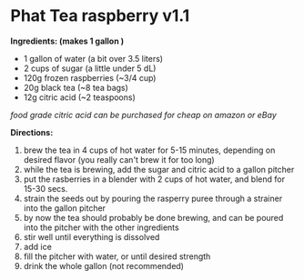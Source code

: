 # Phat Tea raspberry v1.1

**Ingredients: (makes 1 gallon )**

* 1 gallon of water (a bit over 3.5
liters)
* 2 cups of sugar (a little under
5 dL)
* 120g frozen raspberries
(~3/4 cup)
* 20g black tea (~8 tea bags)
* 12g citric acid (~2 teaspoons)

 _food grade citric acid can be
purchased for cheap on amazon
or eBay_

**Directions:**

  1. brew the tea in 4 cups of hot
water for 5-15 minutes, depending
on desired flavor (you really
can't brew it for too long)
  2. while the tea is brewing, add
the sugar and citric acid to a 
gallon pitcher
  3. put the rasberries in a blender
with 2 cups of hot water, and 
blend for 15-30 secs.
  4. strain the seeds out by pouring
the rasperry puree through a
strainer into the gallon pitcher
  5. by now the tea should probably be
done brewing, and can be poured into
the pitcher with the other
ingredients
  6. stir well until everything is 
dissolved
  7. add ice
  8. fill the pitcher with water, or
until desired strength
  9. drink the whole gallon 
(not recommended)
